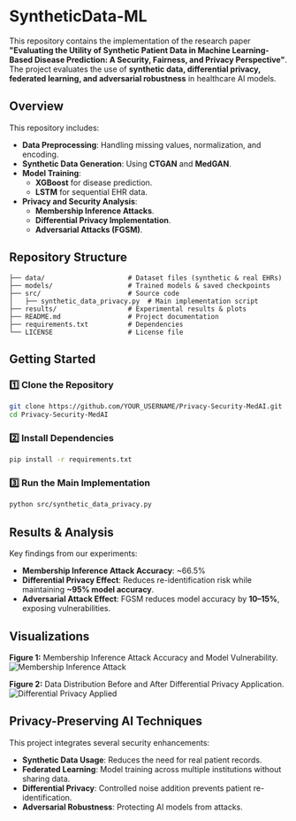 # SyntheticData-ML

This repository contains the implementation of the research paper **"Evaluating the Utility of Synthetic Patient Data in Machine Learning-Based Disease Prediction: A Security, Fairness, and Privacy Perspective"**. The project evaluates the use of **synthetic data, differential privacy, federated learning, and adversarial robustness** in healthcare AI models.

## Overview
This repository includes:
- **Data Preprocessing**: Handling missing values, normalization, and encoding.
- **Synthetic Data Generation**: Using **CTGAN** and **MedGAN**.
- **Model Training**:
  - **XGBoost** for disease prediction.
  - **LSTM** for sequential EHR data.
- **Privacy and Security Analysis**:
  - **Membership Inference Attacks**.
  - **Differential Privacy Implementation**.
  - **Adversarial Attacks (FGSM)**.

## Repository Structure
```
├── data/                     # Dataset files (synthetic & real EHRs)
├── models/                   # Trained models & saved checkpoints
├── src/                      # Source code
│   ├── synthetic_data_privacy.py  # Main implementation script
├── results/                  # Experimental results & plots
├── README.md                 # Project documentation
├── requirements.txt          # Dependencies
└── LICENSE                   # License file
```

## Getting Started
### 1️⃣ Clone the Repository
```bash
git clone https://github.com/YOUR_USERNAME/Privacy-Security-MedAI.git
cd Privacy-Security-MedAI
```

### 2️⃣ Install Dependencies
```bash
pip install -r requirements.txt
```

### 3️⃣ Run the Main Implementation
```bash
python src/synthetic_data_privacy.py
```

##  Results & Analysis
Key findings from our experiments:
- **Membership Inference Attack Accuracy**: ~66.5%
- **Differential Privacy Effect**: Reduces re-identification risk while maintaining **~95% model accuracy**.
- **Adversarial Attack Effect**: FGSM reduces model accuracy by **10–15%**, exposing vulnerabilities.

## Visualizations
**Figure 1:** Membership Inference Attack Accuracy and Model Vulnerability.
![Membership Inference Attack](attachment:file-J97ToLbAqJWcQxYtzrhzqY)

**Figure 2:** Data Distribution Before and After Differential Privacy Application.
![Differential Privacy Applied](attachment:file-HggiwhJaB92bZz2weyHPub)

## Privacy-Preserving AI Techniques
This project integrates several security enhancements:
- **Synthetic Data Usage**: Reduces the need for real patient records.
- **Federated Learning**: Model training across multiple institutions without sharing data.
- **Differential Privacy**: Controlled noise addition prevents patient re-identification.
- **Adversarial Robustness**: Protecting AI models from attacks.
